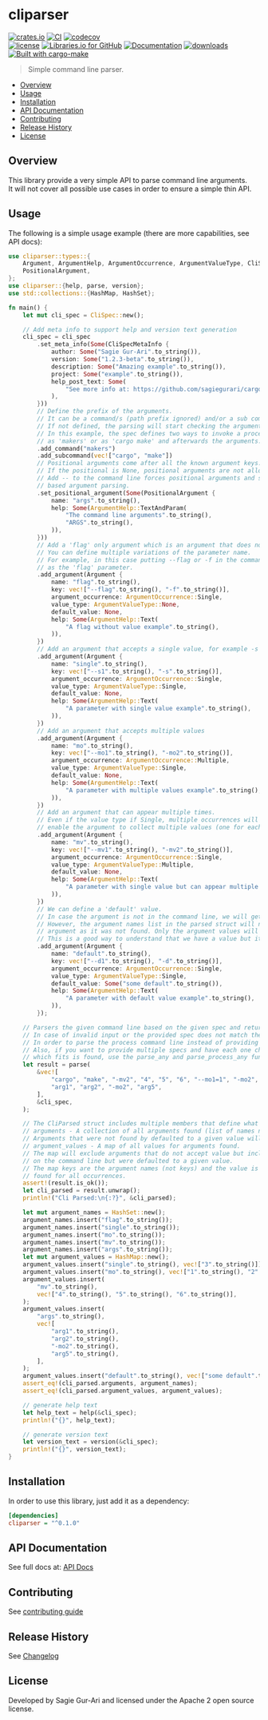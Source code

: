 # cliparser

[![crates.io](https://img.shields.io/crates/v/cliparser.svg)](https://crates.io/crates/cliparser) [![CI](https://github.com/sagiegurari/cliparser/workflows/CI/badge.svg?branch=master)](https://github.com/sagiegurari/cliparser/actions) [![codecov](https://codecov.io/gh/sagiegurari/cliparser/branch/master/graph/badge.svg)](https://codecov.io/gh/sagiegurari/cliparser)<br>
[![license](https://img.shields.io/crates/l/cliparser.svg)](https://github.com/sagiegurari/cliparser/blob/master/LICENSE) [![Libraries.io for GitHub](https://img.shields.io/librariesio/github/sagiegurari/cliparser.svg)](https://libraries.io/cargo/cliparser) [![Documentation](https://docs.rs/cliparser/badge.svg)](https://docs.rs/crate/cliparser/) [![downloads](https://img.shields.io/crates/d/cliparser.svg)](https://crates.io/crates/cliparser)<br>
[![Built with cargo-make](https://sagiegurari.github.io/cargo-make/assets/badges/cargo-make.svg)](https://sagiegurari.github.io/cargo-make)

> Simple command line parser.

* [Overview](#overview)
* [Usage](#usage)
* [Installation](#installation)
* [API Documentation](https://sagiegurari.github.io/cliparser/)
* [Contributing](.github/CONTRIBUTING.md)
* [Release History](CHANGELOG.md)
* [License](#license)

<a name="overview"></a>
## Overview
This library provide a very simple API to parse command line arguments.<br>
It will not cover all possible use cases in order to ensure a simple thin API.

<a name="usage"></a>
## Usage
The following is a simple usage example (there are more capabilities, see API docs):

<!--{ "examples/example.rs" | lines: 1 | code: rust }-->
```rust
use cliparser::types::{
    Argument, ArgumentHelp, ArgumentOccurrence, ArgumentValueType, CliSpec, CliSpecMetaInfo,
    PositionalArgument,
};
use cliparser::{help, parse, version};
use std::collections::{HashMap, HashSet};

fn main() {
    let mut cli_spec = CliSpec::new();

    // Add meta info to support help and version text generation
    cli_spec = cli_spec
        .set_meta_info(Some(CliSpecMetaInfo {
            author: Some("Sagie Gur-Ari".to_string()),
            version: Some("1.2.3-beta".to_string()),
            description: Some("Amazing example".to_string()),
            project: Some("example".to_string()),
            help_post_text: Some(
                "See more info at: https://github.com/sagiegurari/cargo-make".to_string(),
            ),
        }))
        // Define the prefix of the arguments.
        // It can be a command/s (path prefix ignored) and/or a sub command/s
        // If not defined, the parsing will start checking the arguments only.
        // In this example, the spec defines two ways to invoke a process, either
        // as 'makers' or as 'cargo make' and afterwards the arguments.
        .add_command("makers")
        .add_subcommand(vec!["cargo", "make"])
        // Positional arguments come after all the known argument keys.
        // If the positional is None, positional arguments are not allowed.
        // Add -- to the command line forces positional arguments and stops key
        // based argument parsing.
        .set_positional_argument(Some(PositionalArgument {
            name: "args".to_string(),
            help: Some(ArgumentHelp::TextAndParam(
                "The command line arguments".to_string(),
                "ARGS".to_string(),
            )),
        }))
        // Add a 'flag' only argument which is an argument that does not accept any value.
        // You can define multiple variations of the parameter name.
        // For example, in this case putting --flag or -f in the command line would be parsed
        // as the 'flag' parameter.
        .add_argument(Argument {
            name: "flag".to_string(),
            key: vec!["--flag".to_string(), "-f".to_string()],
            argument_occurrence: ArgumentOccurrence::Single,
            value_type: ArgumentValueType::None,
            default_value: None,
            help: Some(ArgumentHelp::Text(
                "A flag without value example".to_string(),
            )),
        })
        // Add an argument that accepts a single value, for example -s value
        .add_argument(Argument {
            name: "single".to_string(),
            key: vec!["--s1".to_string(), "-s".to_string()],
            argument_occurrence: ArgumentOccurrence::Single,
            value_type: ArgumentValueType::Single,
            default_value: None,
            help: Some(ArgumentHelp::Text(
                "A parameter with single value example".to_string(),
            )),
        })
        // Add an argument that accepts multiple values
        .add_argument(Argument {
            name: "mo".to_string(),
            key: vec!["--mo1".to_string(), "-mo2".to_string()],
            argument_occurrence: ArgumentOccurrence::Multiple,
            value_type: ArgumentValueType::Single,
            default_value: None,
            help: Some(ArgumentHelp::Text(
                "A parameter with multiple values example".to_string(),
            )),
        })
        // Add an argument that can appear multiple times.
        // Even if the value type if Single, multiple occurrences will
        // enable the argument to collect multiple values (one for each occurrence).
        .add_argument(Argument {
            name: "mv".to_string(),
            key: vec!["--mv1".to_string(), "-mv2".to_string()],
            argument_occurrence: ArgumentOccurrence::Single,
            value_type: ArgumentValueType::Multiple,
            default_value: None,
            help: Some(ArgumentHelp::Text(
                "A parameter with single value but can appear multiple times example".to_string(),
            )),
        })
        // We can define a 'default' value.
        // In case the argument is not in the command line, we will get the default value.
        // However, the argument names list in the parsed struct will not include this
        // argument as it was not found. Only the argument values will contain it.
        // This is a good way to understand that we have a value but it was not entered by the caller.
        .add_argument(Argument {
            name: "default".to_string(),
            key: vec!["--d1".to_string(), "-d".to_string()],
            argument_occurrence: ArgumentOccurrence::Single,
            value_type: ArgumentValueType::Single,
            default_value: Some("some default".to_string()),
            help: Some(ArgumentHelp::Text(
                "A parameter with default value example".to_string(),
            )),
        });

    // Parsers the given command line based on the given spec and returns the result.
    // In case of invalid input or the provided spec does not match the command line, an error will be returned.
    // In order to parse the process command line instead of providing it, use the parse_process.
    // Also, if you want to provide multiple specs and have each one checked, until the first one
    // which fits is found, use the parse_any and parse_process_any functions.
    let result = parse(
        &vec![
            "cargo", "make", "-mv2", "4", "5", "6", "--mo1=1", "-mo2", "2", "-f", "-s", "3",
            "arg1", "arg2", "-mo2", "arg5",
        ],
        &cli_spec,
    );

    // The CliParsed struct includes multiple members that define what was found
    // arguments - A collection of all arguments found (list of names not keys).
    // Arguments that were not found by defaulted to a given value will not be listed here.
    // argument_values - A map of all values for arguments found.
    // The map will exclude arguments that do not accept value but include arguments not provided
    // on the command line but were defaulted to a given value.
    // The map keys are the argument names (not keys) and the value is the list of all values
    // found for all occurrences.
    assert!(result.is_ok());
    let cli_parsed = result.unwrap();
    println!("Cli Parsed:\n{:?}", &cli_parsed);

    let mut argument_names = HashSet::new();
    argument_names.insert("flag".to_string());
    argument_names.insert("single".to_string());
    argument_names.insert("mo".to_string());
    argument_names.insert("mv".to_string());
    argument_names.insert("args".to_string());
    let mut argument_values = HashMap::new();
    argument_values.insert("single".to_string(), vec!["3".to_string()]);
    argument_values.insert("mo".to_string(), vec!["1".to_string(), "2".to_string()]);
    argument_values.insert(
        "mv".to_string(),
        vec!["4".to_string(), "5".to_string(), "6".to_string()],
    );
    argument_values.insert(
        "args".to_string(),
        vec![
            "arg1".to_string(),
            "arg2".to_string(),
            "-mo2".to_string(),
            "arg5".to_string(),
        ],
    );
    argument_values.insert("default".to_string(), vec!["some default".to_string()]);
    assert_eq!(cli_parsed.arguments, argument_names);
    assert_eq!(cli_parsed.argument_values, argument_values);

    // generate help text
    let help_text = help(&cli_spec);
    println!("{}", help_text);

    // generate version text
    let version_text = version(&cli_spec);
    println!("{}", version_text);
}
```
<!--{ end }-->

<a name="installation"></a>
## Installation
In order to use this library, just add it as a dependency:

```ini
[dependencies]
cliparser = "^0.1.0"
```

## API Documentation
See full docs at: [API Docs](https://sagiegurari.github.io/cliparser/)

## Contributing
See [contributing guide](.github/CONTRIBUTING.md)

<a name="history"></a>
## Release History

See [Changelog](CHANGELOG.md)

<a name="license"></a>
## License
Developed by Sagie Gur-Ari and licensed under the Apache 2 open source license.
